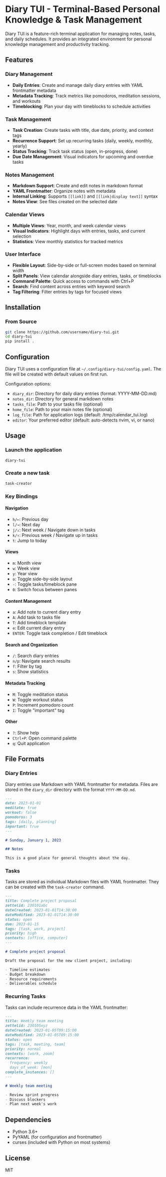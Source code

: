 # Diary TUI - Terminal-Based Personal Knowledge & Task Management

Diary TUI is a feature-rich terminal application for managing notes, tasks, and daily schedules. It provides an integrated environment for personal knowledge management and productivity tracking.

## Features

### Diary Management
- **Daily Entries**: Create and manage daily diary entries with YAML frontmatter metadata
- **Metadata Tracking**: Track metrics like pomodoros, meditation sessions, and workouts
- **Timeblocking**: Plan your day with timeblocks to schedule activities

### Task Management
- **Task Creation**: Create tasks with title, due date, priority, and context tags
- **Recurrence Support**: Set up recurring tasks (daily, weekly, monthly, yearly)
- **Status Tracking**: Track task status (open, in-progress, done)
- **Due Date Management**: Visual indicators for upcoming and overdue tasks

### Notes Management
- **Markdown Support**: Create and edit notes in markdown format
- **YAML Frontmatter**: Organize notes with metadata
- **Internal Linking**: Supports `[[link]]` and `[[link|display text]]` syntax
- **Notes View**: See files created on the selected date

### Calendar Views
- **Multiple Views**: Year, month, and week calendar views
- **Visual Indicators**: Highlight days with entries, tasks, and current selection
- **Statistics**: View monthly statistics for tracked metrics

### User Interface
- **Flexible Layout**: Side-by-side or full-screen modes based on terminal width
- **Split Panels**: View calendar alongside diary entries, tasks, or timeblocks
- **Command Palette**: Quick access to commands with Ctrl+P
- **Search**: Find content across entries with keyword search
- **Tag Filtering**: Filter entries by tags for focused views

## Installation

### From Source
```bash
git clone https://github.com/username/diary-tui.git
cd diary-tui
pip install .
```

## Configuration

Diary TUI uses a configuration file at `~/.config/diary-tui/config.yaml`. The file will be created with default values on first run.

Configuration options:
- `diary_dir`: Directory for daily diary entries (format: YYYY-MM-DD.md)
- `notes_dir`: Directory for general markdown notes
- `tasks_file`: Path to your tasks file (optional)
- `home_file`: Path to your main notes file (optional)
- `log_file`: Path for application logs (default: /tmp/calendar_tui.log)
- `editor`: Your preferred editor (default: auto-detects nvim, vi, or nano)

## Usage

### Launch the application
```bash
diary-tui
```

### Create a new task
```bash
task-creator
```

### Key Bindings

#### Navigation
- `h/←`: Previous day
- `l/→`: Next day
- `j/↓`: Next week / Navigate down in tasks
- `k/↑`: Previous week / Navigate up in tasks
- `t`: Jump to today

#### Views
- `m`: Month view
- `w`: Week view
- `y`: Year view
- `o`: Toggle side-by-side layout
- `-`: Toggle tasks/timeblock pane
- `0`: Switch focus between panes

#### Content Management
- `a`: Add note to current diary entry
- `A`: Add task to tasks file
- `T`: Add timeblock template
- `e`: Edit current diary entry
- `ENTER`: Toggle task completion / Edit timeblock

#### Search and Organization
- `/`: Search diary entries
- `n/p`: Navigate search results
- `f`: Filter by tag
- `s`: Show statistics

#### Metadata Tracking
- `M`: Toggle meditation status
- `W`: Toggle workout status
- `P`: Increment pomodoro count
- `I`: Toggle "important" tag

#### Other
- `?`: Show help
- `Ctrl+P`: Open command palette
- `q`: Quit application

## File Formats

### Diary Entries

Diary entries use Markdown with YAML frontmatter for metadata. Files are stored in the `diary_dir` directory with the format `YYYY-MM-DD.md`.

```markdown
---
date: 2023-01-01
meditate: true
workout: false
pomodoros: 3
tags: [daily, planning]
important: true
---

# Sunday, January 1, 2023

## Notes

This is a good place for general thoughts about the day.

```

### Tasks

Tasks are stored as individual Markdown files with YAML frontmatter. They can be created with the `task-creator` command.

```markdown
---
title: Complete project proposal
zettelid: 230101abc
dateCreated: 2023-01-01T14:30:00
dateModified: 2023-01-01T14:30:00
status: open
due: 2023-01-15
tags: [task, work, project]
priority: high
contexts: [office, computer]
---

# Complete project proposal

Draft the proposal for the new client project, including:

- Timeline estimates
- Budget breakdown
- Resource requirements
- Deliverables schedule
```

### Recurring Tasks

Tasks can include recurrence data in the YAML frontmatter:

```markdown
---
title: Weekly team meeting
zettelid: 230105xyz
dateCreated: 2023-01-05T09:15:00
dateModified: 2023-01-05T09:15:00
status: open
tags: [task, meeting, team]
priority: normal
contexts: [work, zoom]
recurrence:
  frequency: weekly
  days_of_week: [mon]
complete_instances: []
---

# Weekly team meeting

- Review sprint progress
- Discuss blockers
- Plan next week's work
```

## Dependencies

- Python 3.6+
- PyYAML (for configuration and frontmatter)
- curses (included with Python on most systems)

## License

MIT
